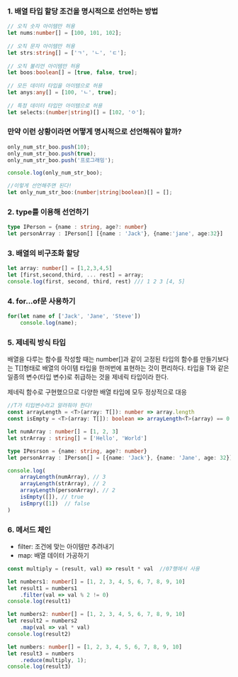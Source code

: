 ### 1. 배열 타입 할당 조건을 명시적으로 선언하는 방법
```ts
// 오직 숫자 아이템만 허용
let nums:number[] = [100, 101, 102];
​
// 오직 문자 아이템만 허용
let strs:string[] = ['ㄱ', 'ㄴ', 'ㄷ'];
​
// 오직 불리언 아이템만 허용
let boos:boolean[] = [true, false, true];
​
// 모든 데이터 타입을 아이템으로 허용
let anys:any[] = [100, 'ㄴ', true];
​
// 특정 데이터 타입만 아이템으로 허용
let selects:(number|string)[] = [102, 'ㅇ'];
```
### 만약 이런 상황이라면 어떻게 명시적으로 선언해줘야 할까?
```ts
only_num_str_boo.push(10);
only_num_str_boo.push(true);
only_num_str_boo.push('프로그래밍');

console.log(only_num_str_boo);

//이렇게 선언해주면 된다!
let only_num_str_boo:(number|string|boolean)[] = [];
```

### 2. type를 이용해 선언하기
```ts
type IPerson = {name : string, age?: number}
let personArray : IPerson[] [{name : 'Jack'}, {name:'jane', age:32}]
```

### 3. 배열의 비구조화 할당
```ts
let array: number[] = [1,2,3,4,5]
let [first,second,third, ... rest] = array;
console.log(first, second, third, rest) /// 1 2 3 [4, 5]
```

### 4. for...of문 사용하기
```ts
for(let name of ['Jack', 'Jane', 'Steve'])
	console.log(name);
```

### 5. 제네릭 방식 타입
배열을 다루는 함수를 작성할 때는 number[]과 같이 고정된 타입의 함수를 만들기보다는 T[]형태로 배열의 아이템 타입을 한꺼번에 표현하는 것이 편리하다. 타입을 T와 같은 일종의 변수(타입 변수)로 취급하는 것을 제네릭 타입이라 한다.

제네릭 함수로 구현했으므로 다양한 배열 타입에 모두 정상적으로 대응
```ts
//T가 티입변수라고 알려줘야 한다!
const arrayLength = <T>(array: T[]): number => array.length
const isEmpty = <T>(array: T[]): boolean => arrayLength<T>(array) == 0

let numArray : number[] = [1, 2, 3]
let strArray : string[] = ['Hello', 'World']

type IPesrson = {name: string, age?: number}
let personArray : IPerson[] = [{name: 'Jack'}, {name: 'Jane', age: 32}]

console.log(
	arrayLength(numArray), // 3
	arrayLength(strArray), // 2
	arrayLength(personArray), // 2
	isEmpty([]), // true
	isEmpry([1])  // false
)
```

### 6. 메서드 체인
+ filter: 조건에 맞는 아이템만 추려내기
+ map: 배열 데이터 가공하기

```ts
const multiply = (result, val) => result * val  //07행에서 사용

let numbers1: number[] = [1, 2, 3, 4, 5, 6, 7, 8, 9, 10]
let result1 = numbers1
    .filter(val => val % 2 != 0)
console.log(result1) 

let numbers2: number[] = [1, 2, 3, 4, 5, 6, 7, 8, 9, 10]
let result2 = numbers2
    .map(val => val * val)
console.log(result2) 

let numbers: number[] = [1, 2, 3, 4, 5, 6, 7, 8, 9, 10]
let result3 = numbers
    .reduce(multiply, 1);
console.log(result3) 
```

